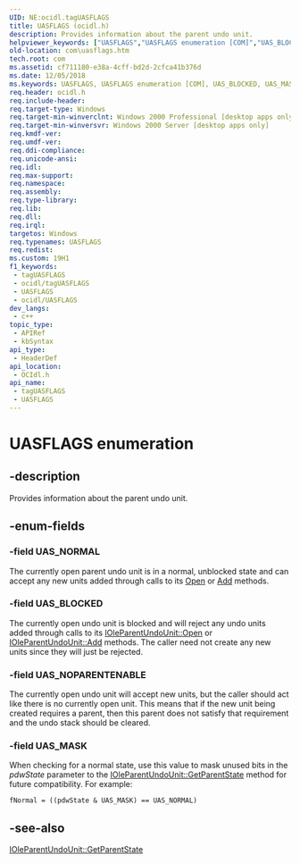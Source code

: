 ```yaml
---
UID: NE:ocidl.tagUASFLAGS
title: UASFLAGS (ocidl.h)
description: Provides information about the parent undo unit.
helpviewer_keywords: ["UASFLAGS","UASFLAGS enumeration [COM]","UAS_BLOCKED","UAS_MASK","UAS_NOPARENTENABLE","UAS_NORMAL","_ole_UASFLAGS","com.uasflags","ocidl/UASFLAGS","ocidl/UAS_BLOCKED","ocidl/UAS_MASK","ocidl/UAS_NOPARENTENABLE","ocidl/UAS_NORMAL"]
old-location: com\uasflags.htm
tech.root: com
ms.assetid: cf711180-e38a-4cff-bd2d-2cfca41b376d
ms.date: 12/05/2018
ms.keywords: UASFLAGS, UASFLAGS enumeration [COM], UAS_BLOCKED, UAS_MASK, UAS_NOPARENTENABLE, UAS_NORMAL, _ole_UASFLAGS, com.uasflags, ocidl/UASFLAGS, ocidl/UAS_BLOCKED, ocidl/UAS_MASK, ocidl/UAS_NOPARENTENABLE, ocidl/UAS_NORMAL
req.header: ocidl.h
req.include-header: 
req.target-type: Windows
req.target-min-winverclnt: Windows 2000 Professional [desktop apps only]
req.target-min-winversvr: Windows 2000 Server [desktop apps only]
req.kmdf-ver: 
req.umdf-ver: 
req.ddi-compliance: 
req.unicode-ansi: 
req.idl: 
req.max-support: 
req.namespace: 
req.assembly: 
req.type-library: 
req.lib: 
req.dll: 
req.irql: 
targetos: Windows
req.typenames: UASFLAGS
req.redist: 
ms.custom: 19H1
f1_keywords:
 - tagUASFLAGS
 - ocidl/tagUASFLAGS
 - UASFLAGS
 - ocidl/UASFLAGS
dev_langs:
 - c++
topic_type:
 - APIRef
 - kbSyntax
api_type:
 - HeaderDef
api_location:
 - OCIdl.h
api_name:
 - tagUASFLAGS
 - UASFLAGS
---
```


# UASFLAGS enumeration


## -description

Provides information about the parent undo unit.

## -enum-fields

### -field UAS_NORMAL

The currently open parent undo unit is in a normal, unblocked state and can accept any new units added through calls to its <a href="/windows/desktop/api/ocidl/nf-ocidl-ioleparentundounit-open">Open</a> or <a href="/windows/desktop/api/ocidl/nf-ocidl-ioleparentundounit-add">Add</a> methods.

### -field UAS_BLOCKED

The currently open undo unit is blocked and will reject any undo units added through calls to its <a href="/windows/desktop/api/ocidl/nf-ocidl-ioleparentundounit-open">IOleParentUndoUnit::Open</a> or <a href="/windows/desktop/api/ocidl/nf-ocidl-ioleparentundounit-add">IOleParentUndoUnit::Add</a> methods. The caller need not create any new units since they will just be rejected.

### -field UAS_NOPARENTENABLE

The currently open undo unit will accept new units, but the caller should act like there is no currently open unit. This means that if the new unit being created requires a parent, then this parent does not satisfy that requirement and the undo stack should be cleared.

### -field UAS_MASK

When checking for a normal state, use this value to mask unused bits in the <i>pdwState</i> parameter to the <a href="/windows/desktop/api/ocidl/nf-ocidl-ioleparentundounit-getparentstate">IOleParentUndoUnit::GetParentState</a> method for future compatibility. For example:

<pre class="syntax" xml:space="preserve"><code>fNormal = ((pdwState &amp; UAS_MASK) == UAS_NORMAL)</code></pre>

## -see-also

<a href="/windows/desktop/api/ocidl/nf-ocidl-ioleparentundounit-getparentstate">IOleParentUndoUnit::GetParentState</a>

